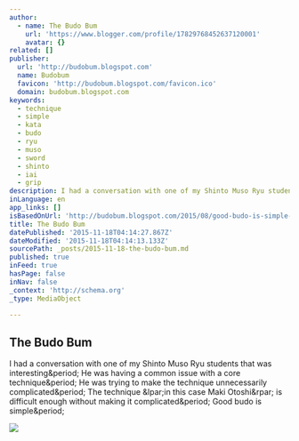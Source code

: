 ```yaml
---
author:
  - name: The Budo Bum
    url: 'https://www.blogger.com/profile/17829768452637120001'
    avatar: {}
related: []
publisher:
  url: 'http://budobum.blogspot.com'
  name: Budobum
  favicon: 'http://budobum.blogspot.com/favicon.ico'
  domain: budobum.blogspot.com
keywords:
  - technique
  - simple
  - kata
  - budo
  - ryu
  - muso
  - sword
  - shinto
  - iai
  - grip
description: I had a conversation with one of my Shinto Muso Ryu students that was interesting. He was having a common issue with a core technique. He was trying to make the technique unnecessarily complicated. The technique (in this case Maki Otoshi) is difficult enough without making it complicated. Good budo is simple.
inLanguage: en
app_links: []
isBasedOnUrl: 'http://budobum.blogspot.com/2015/08/good-budo-is-simple-that-doesnt-mean.html'
title: The Budo Bum
datePublished: '2015-11-18T04:14:27.867Z'
dateModified: '2015-11-18T04:14:13.133Z'
sourcePath: _posts/2015-11-18-the-budo-bum.md
published: true
inFeed: true
hasPage: false
inNav: false
_context: 'http://schema.org'
_type: MediaObject

---
```

<article style=""><h1>The Budo Bum</h1><p>I had a conversation with one of my Shinto Muso Ryu students that was interesting&amp;period; He was having a common issue with a core technique&amp;period; He was trying to make the technique unnecessarily complicated&amp;period; The technique &amp;lpar;in this case Maki Otoshi&amp;rpar; is difficult enough without making it complicated&amp;period; Good budo is simple&amp;period;</p><img src="http://2.bp.blogspot.com/-Rz4WZLm-MxE/Vcty__kp7zI/AAAAAAAAAn8/uxbJbrJMBq4/s320/16359775292_fafaac2f2a_z.jpg" /></article>